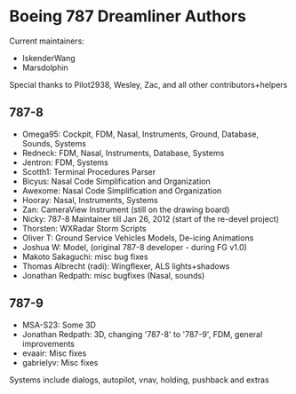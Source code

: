 # Boeing 787 Dreamliner Authors

Current maintainers:

* IskenderWang
* Marsdolphin

Special thanks to Pilot2938, Wesley, Zac, and all other contributors+helpers

## 787-8

* Omega95: Cockpit, FDM, Nasal, Instruments, Ground, Database, Sounds, Systems
* Redneck: FDM, Nasal, Instruments, Database, Systems
* Jentron: FDM, Systems
* Scotth1: Terminal Procedures Parser
* Bicyus: Nasal Code Simplification and Organization
* Awexome: Nasal Code Simplification and Organization
* Hooray: Nasal, Instruments, Systems
* Zan: CameraView Instrument (still on the drawing board)
* Nicky: 787-8 Maintainer till Jan 26, 2012 (start of the re-devel project)
* Thorsten: WXRadar Storm Scripts
* Oliver T: Ground Service Vehicles Models, De-icing Animations
* Joshua W: Model, (original 787-8 developer - during FG v1.0)
* Makoto Sakaguchi: misc bug fixes
* Thomas Albrecht (radi): Wingflexer, ALS lights+shadows
* Jonathan Redpath: misc bugfixes (Nasal, sounds)

## 787-9

* MSA-S23: Some 3D
* Jonathan Redpath: 3D, changing '787-8' to '787-9', FDM, general improvements
* evaair: Misc fixes
* gabrielyv: Misc fixes

Systems include dialogs, autopilot, vnav, holding, pushback and extras

